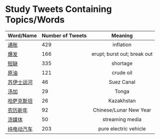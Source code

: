 # Study Tweets Containing Topics/Words
        
| Word/Name | Number of Tweets | Meaning |
| ----- | ----- | :---: |
| [通胀](通胀.md) | 429 | inflation |
| [爆发](爆发.md) | 166 | erupt; burst out; break out |
| [短缺](短缺.md) | 335 | shortage |
| [原油](原油.md) | 121 | crude oil |
| [苏伊士运河](苏伊士运河.md) | 46 | Suez Canal |
| [汤加](汤加.md) | 29 | Tonga |
| [哈萨克斯坦](哈萨克斯坦.md) | 26 | Kazakhstan |
| [农历新年](农历新年.md) | 92 | Chinese/Lunar New Year |
| [流媒体](流媒体.md) | 50 | streaming media |
| [纯电动汽车](纯电动汽车.md) | 203 | pure electric vehicle |
